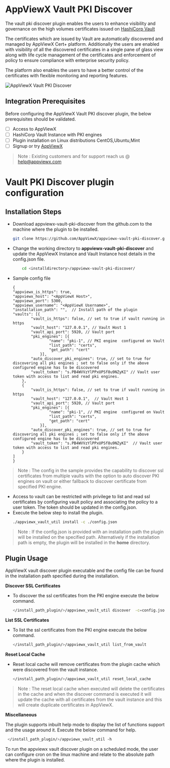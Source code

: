 # AppViewX Vault PKI Discover

The vault pki discover plugin enables the users to enhance visibility and governance on the high volumes certificates issued on [HashiCorp Vault](https://www.vaultproject.io/docs/secrets/pki)

The certificates which are issued by Vault are automatically discovered and managed by AppViewX Cert+ platform. Additionally the users are enabled with visibility of all the discovered certificates in a single pane of glass view along with life cycle management of the certificates and enforcement of policy to ensure compliance with enterprise security policy. 

The platform also enables the users to have a better control of the certificates with flexible monitoring and reporting features.

![AppViewX Vault PKI Discover](https://github.com/vigneshkathir/appviewx-vault-pki-discover/blob/main/images/AppViewX-Vault-PKI-Discover.jpeg)


## Integration Prerequisites

Before configuring the AppViewX Vault PKI discover plugin, the below prerequisites should be validated.

- [ ] Access to AppViewX
- [ ] HashiCorp Vault Instance with PKI engines
- [ ] Plugin installation on Linux distributions CentOS,Ubuntu,Mint
- [ ] Signup or try [AppViewX](https://www.appviewx.com/try-appviewx/)

> Note : Existing customers and for support reach us @ help@appviewx.com

# Vault PKI Discover plugin configuration

## Installation Steps

 - Download appviewx-vault-pki-discover from the github.com to the machine where the plugin to be installed.
	```bash
	git clone https://github.com/AppViewX/appviewx-vault-pki-discover.git
	```
- Change the working directory to **appviewx-vault-pki-discover**  and update the AppViewX Instance and Vault Instance host details in the config.json file.
	```bash
		cd <installdirectory>/appviewx-vault-pki-discover/
	```
 - Sample config file
	```
	{
	"appviewx_is_https": true,  
	"appviewx_host": "<AppViewX Host>",
	"appviewx_port": 5300,
	"appviewx_username": "<AppViewX Username>",
	"installation_path": "",  // Install path of the plugin
	"vaults": [{
			"vault_is_https": false, // set to true if vault running in https 
			"vault_host": "127.0.0.1", // Vault Host 1
			"vault_api_port": 5920, // Vault port
			"pki_engines": [{
					"name": "pki-1", // PKI engine  configured on Vault
					"list_path": "certs",
					"get_path": "cert"
				}],
			"auto_discover_pki_engines": true, // set to true for discovering all pki engines ; set to false only if the above configured engine has to be discovered
			"vault_token": "s.PB4WVVzYlPPxUPSf8u9NZyKI" // Vault user token with access to list and read pki engines.
		},
		{
			"vault_is_https": false, // set to true if vault running in https 
			"vault_host": "127.0.0.1",  // Vault Host 1
			"vault_api_port": 5920, // Vault port
			"pki_engines": [{
					"name": "pki-1", // PKI engine  configured on Vault
					"list_path": "certs",
					"get_path": "cert"
				}],
			"auto_discover_pki_engines": true, // set to true for discovering all pki engines ; set to false only if the above configured engine has to be discovered
			"vault_token": "s.PB4WVVzYlPPxUPSf8u9NZyKI"  // Vault user token with access to list and read pki engines.
		}
	]
	}
	```
> Note : The config in the sample provides the capability to discover ssl certificates from multiple vaults with the option to auto discover PKI engines on vault or either fallback to discover certificate from specified PKI engine. 

 - Access to vault can be restricted with privilege to list and read ssl certificates by configuring vault policy and associating the policy to a user token. The token should be updated in the config.json.
 - Execute the below step to install the plugin.
	```bash
	./appviewx_vault_util install -c ./config.json
	```
> Note : If the config.json is provided with an installation path the plugin will be installed on the specified path. Alternatively if the installation path is empty, the plugin will be installed in the **home**  directory.

## Plugin Usage

AppViewX vault discover plugin executable and the config file can be found in the installation path specified during the installation.

**Discover SSL Certificates** 
- To discover the ssl certificates from the PKI engine execute the below command.
	```bash
	</install_path_plugin/>/appviewx_vault_util discover  -c=config.json 
	```
**List SSL Certificates**

- To list the ssl certificates from the PKI engine execute the below command.
	```bash
	</install_path_plugin/>/appviewx_vault_util list_from_vault
	```
**Reset Local Cache**

- Reset local cache will remove certificates from the plugin cache which were discovered from the vault instance.
	```bash
	</install_path_plugin/>/appviewx_vault_util reset_local_cache
	```
>Note : The reset local cache when executed will delete the certificates in the cache and when the discover command is executed it will update the cache with all certificates from the vault instance and this will create duplicate certificates in AppViewX.

**Miscellaneous**

The plugin supports inbuilt help mode to display the list of functions support and the usage around it.
Execute the below command for help.
```bash
 </install_path_plugin/>/appviewx_vault_util -h
 ```
To run the appviewx vault discover plugin on a scheduled mode, the user can configure cron on the linux machine and relate to the absolute path where the plugin is installed.
